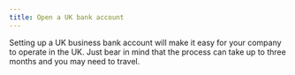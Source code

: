 ```yaml
---
title: Open a UK bank account
---
```


Setting up a UK business bank account will make it easy for your company to operate in the UK. Just bear in mind that the process can take up to three months and you may need to travel.